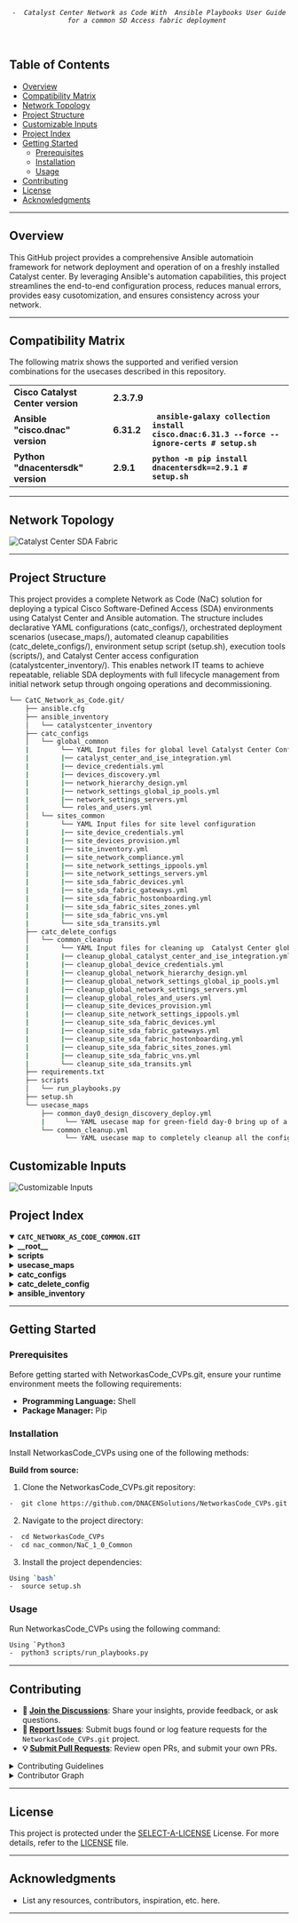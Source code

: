<p align="center">
	<em><code>-  Catalyst Center Network as Code With  Ansible Playbooks User Guide for a common SD Access fabric deployment </code></em>
</p>
<p align="center"><!-- default option, no dependency badges. -->
</p>
<p align="center">
	<!-- default option, no dependency badges. -->
</p>
<br>



##  Table of Contents

-  [Overview](#Overview )
-  [Compatibility Matrix](#compatibility-matrix )
-  [Network Topology](#network-topology )
- [ Project Structure](#project-structure)
- [ Customizable Inputs](#customizable-inputs)
- [ Project Index](#project-index)
- [ Getting Started](#getting-started)
  - [ Prerequisites](#prerequisites)
  - [ Installation](#installation)
  - [ Usage](#usage)
- [ Contributing](#contributing)
- [ License](#license)
- [ Acknowledgments](#acknowledgments)

---
##  Overview
This GitHub project provides a comprehensive Ansible automatioin framework for network deployment and operation of on a freshly installed Catalyst center. By leveraging Ansible's automation capabilities, this project streamlines the end-to-end configuration process, reduces manual errors, provides easy cusotomization, and ensures consistency across your network.

---
##  Compatibility Matrix
The following matrix shows the supported and verified version combinations for the usecases described in this repository.
			<table>
			<tr>
				<td><b>Cisco Catalyst Center version	</b></td>
				<td><b>2.3.7.9</b></td>
			</tr>
			<tr>
				<td><b>Ansible "cisco.dnac" version</b></td>
				<td><b>6.31.2</b></td>
				<td><b><code> ansible-galaxy collection install cisco.dnac:6.31.3 --force --ignore-certs # setup.sh </code></b></td>
			</tr>
			<tr>
				<td><b>Python "dnacentersdk" version </b></td>
				<td><b>2.9.1</b></td>
				<td><b><code>python -m pip install dnacentersdk==2.9.1 # setup.sh </code></b></td>
			</tr>
			</table>

---
## Network Topology
![Catalyst Center SDA Fabric](images_common/Catc_Common.jpg)

---
##  Project Structure
This project provides a complete Network as Code (NaC) solution for deploying  a typical Cisco Software-Defined Access (SDA) environments using Catalyst Center and Ansible automation. The structure includes declarative YAML configurations (catc_configs/), orchestrated deployment scenarios (usecase_maps/), automated cleanup capabilities (catc_delete_configs/), environment setup script (setup.sh), execution tools (scripts/), and Catalyst Center access configuration (catalystcenter_inventory/). This enables network IT teams to achieve repeatable, reliable SDA deployments with full lifecycle management from initial network setup through ongoing operations and decommissioning.

```sh
└── CatC_Network_as_Code.git/
    ├── ansible.cfg
    ├── ansible_inventory
    │   └── catalystcenter_inventory
    ├── catc_configs
    │   └── global_common
    |        └── YAML Input files for global level Catalyst Center Configurations, i.e. ISE Integrations, Global Credentials, Global IP Pools etc. 
    |        |── catalyst_center_and_ise_integration.yml
    |        |── device_credentials.yml
    |        |── devices_discovery.yml
    |        |── network_hierarchy_design.yml
    |        |── network_settings_global_ip_pools.yml
    |        |── network_settings_servers.yml
    |        └── roles_and_users.yml
    │   └── sites_common
    |        └── YAML Input files for site level configuration 
    |        |── site_device_credentials.yml
    |        |── site_devices_provision.yml
    |        |── site_inventory.yml
    |        |── site_network_compliance.yml
    |        |── site_network_settings_ippools.yml
    |        |── site_network_settings_servers.yml
    |        |── site_sda_fabric_devices.yml
    |        |── site_sda_fabric_gateways.yml
    |        |── site_sda_fabric_hostonboarding.yml
    |        |── site_sda_fabric_sites_zones.yml
    | 	     |── site_sda_fabric_vns.yml
    | 	     └── site_sda_transits.yml
    ├── catc_delete_configs
    │   └── common_cleanup
    |        └── YAML Input files for cleaning up  Catalyst Center global and site level configurations
    |        |── cleanup_global_catalyst_center_and_ise_integration.yml
    |        |── cleanup_global_device_credentials.yml
    |        |── cleanup_global_network_hierarchy_design.yml
    |        |── cleanup_global_network_settings_global_ip_pools.yml
    |        |── cleanup_global_network_settings_servers.yml
    |        |── cleanup_global_roles_and_users.yml
    |        |── cleanup_site_devices_provision.yml
    |        |── cleanup_site_network_settings_ippools.yml
    |        |── cleanup_site_sda_fabric_devices.yml
    |        |── cleanup_site_sda_fabric_gateways.yml
    |        |── cleanup_site_sda_fabric_hostonboarding.yml
    |        |── cleanup_site_sda_fabric_sites_zones.yml
    | 	     |── cleanup_site_sda_fabric_vns.yml
    | 	     └── cleanup_site_sda_transits.yml
    ├── requirements.txt
    ├── scripts
    │   └── run_playbooks.py
    ├── setup.sh
    └── usecase_maps
        ├── common_day0_design_discovery_deploy.yml
        |     └── YAML usecase map for green-field day-0 bring up of a common sd-access fabric deployment managed by CatC.
    	└── common_cleanup.yml
              └── YAML usecase map to completely cleanup all the configurations from CatC. 
```

## Customizable Inputs
![Customizable Inputs](images_common/guideline_common.png)

##  Project Index
<details open>
	<summary><b><code>CATC_NETWORK_AS_CODE_COMMON.GIT</code></b></summary>
	<details> <!-- __root__ Submodule -->
		<summary><b>__root__</b></summary>
		<blockquote>
			<table>
			<tr>
				<td><b><a href='https://github.com/DNACENSolutions/NetworkasCode_CVPs/tree/main/nac_common/NaC_1_0_Common/setup.sh'>setup.sh</a></b></td>
				<td><code>-  Setup script to create your python environment and install Catalyst Center Python SDK (dnacentersdk) and Ansible collection (cisco.dnac)</code></td>
			</tr>
			<tr>
				<td><b><a href='https://github.com/DNACENSolutions/NetworkasCode_CVPs/tree/main/nac_common/NaC_1_0_Common/requirements.txt'>requirements.txt</a></b></td>
				<td><code>-  This file contains the required python modules. This file is used by setup.sh script</code></td>
			</tr>
			</table>
		</blockquote>
	</details>
	<details> <!-- scripts Submodule -->
		<summary><b>scripts</b></summary>
		<blockquote>
			<table>
			<tr>
				<td><b><a href='https://github.com/DNACENSolutions/NetworkasCode_CVPs/tree/main/nac_common/NaC_1_0_Common/scripts/run_playbooks.py'>run_playbooks.py</a></b></td>
				<td><code>-  This Python tool is to run the Ansible playbooks with Inputs files preprogrammed in the usecase_maps files. The Tools lets you choose option to Validate the input, Execute the playbook or do both. Further it gives option for user to run the Catalyst Center Configuration usecases individually, or in a sub-group of usecase , or all the usecase in the order specified in the input file selected from usecase_maps directory.</code></td>
			</tr>
			</table>
		</blockquote>
	</details>
	<details> <!-- usecase_maps Submodule -->
		<summary><b>usecase_maps </b></summary>
		<blockquote>
			<table>
			<tr>
			    <td><b><a href='https://github.com/DNACENSolutions/NetworkasCode_CVPs/tree/main/nac_common/NaC_1_0_Common/usecase_maps/common_day0_design_discovery_deploy.yml'>common_day0_design_discovery_deploy.yml</a></b></td>
                <td> - This yaml usecase deploys a typical campus fabric. <br> 
				- This usecase consists of 19 operations in below sequence :<br><br>
                #    Step_01_Global RBAC Management <br>
                #    Step_02_Global AAA Integration  <br>
                #    Step_03_Global Device Credetials <br>
                #    Step_04_Global Devices Discovery <br>
                #    Step_05_Global Network Site Hierachy  <br>
                #    Step_06_Global Network Settings (ISE, DHCP, DNS, NTP etc) <br> 
                #    Step_07_Global IP Address Pool allocation <br> 
                #    Step_08_site Device Credetials<br> 
                #    Step_09_site Network Settings <br> 
                #    Step_10_site IP Pool reservation<br> 
                #    Step_11_site Device invenotry roles<br> 
                #    Step_12_site Device provision to site<br> 
                #    Step_13_site Fabric Sites and Zones<br> 
                #    Step_14_site Fabric Transits<br> 
                #    Step_15_site Fabric VNs<br> 
                #    Step_16_site Fabric L2L3 gateways <br>
                #    Step_17_site Fabric Device Deploy - B, C, E <br>
                #    Step_18_site Fabric Edge Host on Boarding <br>
                #    Step_19_site Network Compliance <br>
                </td>
			</tr>
			<tr>
				<td><b><a href='https://github.com/DNACENSolutions/NetworkasCode_CVPs/tree/main/nac_common/NaC_1_0_Common/usecase_maps/common_cleanup.yml'>common_cleanup.yml</a></b></td>
                <td>
                - This yaml usecase completely cleanup all the configurations (global level and site level)  from CatC. <br>
                - This usecase consists of 14 operations in below sequence :<br><br>
                #    Step_01 Cleanup Site Fabric Edge Host on Boarding<br>
                #    Step_02 Cleanup Site Fabric Devices<br>
                #    Step_03 Cleanup Site Fabric L2L3 gateways<br>
                #    Step_04 Cleanup Site Fabric Virtual Networks<br>
                #    Step_05 Cleanup Site Fabric Transits<br>
                #    Step_06 Cleanup Site Fabric Sites and Zones<br>
                #    Step_07 Cleanup Site Provisioned Devices<br>
                #    Step_08 Cleanup Site IP Pool reservation<br>
                #    Step_09 Cleanup Global IP Address Pool allocation<br>
                #    Step_10 Cleanup Global Network Settings (ISE, DHCP, DNS, NTP etc) <br>
                #    Step_11 Cleanup Global Network Site Hierachy <br>
                #    Step_12 Cleanup Global Device Credetials<br>
                #    Step_13 Cleanup Global AAA/ISE Integration <br>
                #    Step_14 Cleanup Global RBAC Management<br>
                </td>
			</tr>
			</table>
		</blockquote>
	</details>
	<details> <!-- catc_configs Submodule -->
		<summary><b>catc_configs</b></summary>
				<blockquote>
					<details>
						<summary><b>global_common</b></summary>
						<blockquote>
							<table>
							<tr>
								<td><b><a href='https://github.com/DNACENSolutions/NetworkasCode_CVPs/tree/main/nac_common/NaC_1_0_Common/catc_configs/global_common/roles_and_users.yml'> roles_and_users.yml </a></b></td>
								<td>
								<code>- This file contains Role-Based Access Control (RBAC) configurations to manage user permissions and roles, which includes : SUPER-ADMIN-ROLE, NETWORK-ADMIN-ROLE, OBSERVER-ROLE and Customized-ROLE.</code><br>
								<code>- This example creates 3 users:</code><br>
								<code> • one user with NETWORK-ADMIN-ROLE</code><br> 
								<code> • one user with OBSERVER-ROLE</code> <br>
								<code> • one user with ASSURANCE-ROLE (new customized role)</code><br> 
								<code>- Related Playbook <a href='https://github.com/cisco-en-programmability/catalyst-center-ansible-iac/blob/main/workflows/users_and_roles/README.md'>users_and_roles_playbook</a></code>
								</td>
							</tr>
							<tr>
								<td><b><a href='https://github.com/DNACENSolutions/NetworkasCode_CVPs/tree/main/nac_common/NaC_1_0_Common/catc_configs/global_common/catalyst_center_and_ise_integration.yml'> catalyst_center_and_ise_integrat.yml </a></b></td>
								<td>
								<code>- This file contains configurations to integrates ISE with Catalyst Center and adds external AAA servers to Catalyst Center.</code><br> 
								<code>- This example integrates ISE server with Catalyst Center. </code><br> 
								<code>- Related Playbook <a href='https://github.com/cisco-en-programmability/catalyst-center-ansible-iac/blob/main/workflows/ise_radius_integration/README.md'>catalyst_center_and_ise_integra_playbook</a></code>
								</td>
							</tr>
							<tr>
								<td><b><a href='https://github.com/DNACENSolutions/NetworkasCode_CVPs/tree/main/nac_common/NaC_1_0_Common/catc_configs/global_common/device_credentials.yml'> device_credentials.yml </a></b></td>
								<td>
								<code>- This file contains to organize and manage network device credentials, including creating, applying, and updating them during deployment or maintenance. </code><br>
								<code>- This example configures cli-credential, snmp-v3 credential and https credential(s) for devices. </code><br>
								<code>- Related Playbook <a href='https://github.com/cisco-en-programmability/catalyst-center-ansible-iac/blob/main/workflows/device_credentials/README.md'>device_credentials_playbook</a></code>
								</td>
							</tr>
							<tr>
								<td><b><a href='https://github.com/DNACENSolutions/NetworkasCode_CVPs/tree/main/nac_common/NaC_1_0_Common/catc_configs/global_common/devices_discovery.yml'> devices_discovery.yml </a></b></td>
								<td>
								<code>- This file contains configurations required to discover network devices and add them to the inventory.</code><br> 
								<code>- This example discovers devices via ip address range(s) </code><br> 
								<code>- Related Playbook <a href='https://github.com/cisco-en-programmability/catalyst-center-ansible-iac/blob/main/workflows/device_credentials/README.md'>device_credentials_playbook</a></code>
								</td>
							</tr>
							<tr>
								<td><b><a href='https://github.com/DNACENSolutions/NetworkasCode_CVPs/tree/main/nac_common/NaC_1_0_Common/catc_configs/global_common/network_hierarchy_design.yml'> network_hierarchy_design.yml </a></b></td>
								<td>
								<code>- This file contains configurations to create a network hierarchy that represents network's geographical locations.</code><br>
								<code>- This example creates a network hierachy including areas, buildings and floors.  </code><br>
								<code>- Related Playbook <a href='https://github.com/cisco-en-programmability/catalyst-center-ansible-iac/blob/main/workflows/site_hierarchyy/README.md'>site_hierarchy_playbook</a></code>
								</td>
							</tr>
							<tr>
								<td><b><a href='https://github.com/DNACENSolutions/NetworkasCode_CVPs/tree/main/nac_common/NaC_1_0_Common/catc_configs/global_common/network_settings_servers.yml'> network_settings_servers.yml </a></b></td>
								<td>
								<code>- This file contains configurations of global level Network Settings.</code><br>
								<code>- This example configures following servers in network settings:  dns_server, dhcp_server, ntp_server, network_AAA, client_and_endpoint_AAA, snmp_server, syslog_server, netflow_collector, wired_data_collection, and wireless_telemetry. </code><br>
                                <code>- Related Playbook <a href='https://github.com/cisco-en-programmability/catalyst-center-ansible-iac/blob/main/workflows/network_settings/README.md'>network_settings_playbook</a></code></td>
							</tr>
							<tr>
								<td><b><a href='https://github.com/DNACENSolutions/NetworkasCode_CVPs/tree/main/nac_common/NaC_1_0_Common/catc_configs/global_common/network_settings_global_ip_pools.yml'> network_settings_global_ip_pools.yml </a></b></td>
								<td>
								<code>- This file contains configurations of global level IP Pools.</code><br>
								<code>- This example configures following global IP Pools: AP_POOL, Extended_Node_POOl, LAN_AUTOMATION_POOL, Multicast_POOL, L3_BORDER_HANDOFF_POOL, WIRED_CLIENT_POOL, and WIRELESS_CLIENT_POOL. </code><br>
                                <code>- Related Playbook <a href='https://github.com/cisco-en-programmability/catalyst-center-ansible-iac/blob/main/workflows/network_settings/README.md'>network_settings_playbook</a></code></td>
							</tr>
							</table>
						</blockquote>
					</details>
					<details>
						<summary><b>site_common</b></summary>
						<blockquote>
							<table>
							<tr>
								<td><b><a href='https://github.com/DNACENSolutions/NetworkasCode_CVPs/tree/main/nac_common/NaC_1_0_Common/catc_configs/sites_common/sanjose/site_device_credentials.yml'> site_device_credentials.yml </a></b></td>
								<td>
								<code>- This file contains configuration to organize and manage network device credentials, including creating, applying, and updating them during deployment or maintenance.</code><br>
								<code>- This example assigns credentials to the sites.</code><br>
								<code>- Related Playbook <a href='https://github.com/cisco-en-programmability/catalyst-center-ansible-iac/blob/main/workflows/device_credentials/README.md'>device_credentials_playbook</a></code><br>
								</td>
							</tr>
							<tr>
								<td><b><a href='https://github.com/DNACENSolutions/NetworkasCode_CVPs/tree/main/nac_common/NaC_1_0_Common/catc_configs/sites_common/sanjose/site_network_settings_servers.yml'> site_network_settings_servers.yml </a></b></td>
								<td>
								<code>- This file contains configurations of Network Settings and IP Pools (GLobal/Sites).</code><br>
								<code>- This example configures site-level network settings.</code><br>
								<code>- Related Playbook <a href='https://github.com/cisco-en-programmability/catalyst-center-ansible-iac/blob/main/workflows/network_settings/README.md'>network_settings_playbook</a></code><br>
								</td>
							</tr>
							<tr>
								<td><b><a href='https://github.com/DNACENSolutions/NetworkasCode_CVPs/tree/main/nac_common/NaC_1_0_Common/catc_configs/sites_common/sanjose/site_network_settings_ippools.yml'> site_network_settings_ippools.yml </a></b></td>
								<td>
								<code>- This file contains configurations of Network Settings and IP Pools (GLobal/Sites).</code><br>
								<code>- This example configures site-level ip pools.</code><br>
								<code>- Related Playbook <a href='https://github.com/cisco-en-programmability/catalyst-center-ansible-iac/blob/main/workflows/network_settings/README.md'>network_settings_playbook</a></code><br>
								</td>
							</tr>
							<tr>
								<td><b><a href='https://github.com/DNACENSolutions/NetworkasCode_CVPs/tree/main/nac_common/NaC_1_0_Common/catc_configs/sites_common/sanjose/site_inventory.yml'> site_inventory.yml </a></b></td>
								<td>
								<code>- This file contains configuration related to various inventory management tasks within your network, such as adding devices, assigning devices to sites, provisioning, updating devices, resyncing devices, changing device roles, and deleting devices from the inventory.</code><br>
								<code>- This example assigns inventory role to all devices - ACCESS, CORE, DISTRIBUTION, BORDER ROUTER.</code><br>
								<code>- Related Playbook <a href='https://github.com/cisco-en-programmability/catalyst-center-ansible-iac/blob/main/workflows/inventory/README.md'>inventory_playbook</a></code><br>
								</td>
							</tr>
							<tr>
								<td><b><a href='https://github.com/DNACENSolutions/NetworkasCode_CVPs/tree/main/nac_common/NaC_1_0_Common/catc_configs/sites_common/sanjose/site_devices_provision.yml'> site_devices_provision.yml </a></b></td>
								<td>
								<code>- This file contains configurations related to device provisioning, such as assigning device to sites, provisioning, reprovisioning and deleting provisioned devices in Catalyst Center inventory.</code><br>
								<code>- This example assigns devices to sites and provision all the devices</code><br>
								<code>- Related Playbook <a href='https://github.com/cisco-en-programmability/catalyst-center-ansible-iac/blob/main/workflows/provision/README.md'>provision_playbook</a></code><br>
								</td>
							</tr>
							<tr>
								<td><b><a href='https://github.com/DNACENSolutions/NetworkasCode_CVPs/tree/main/nac_common/NaC_1_0_Common/catc_configs/sites_common/sanjose/site_sda_fabric_sites_zones.yml'> site_sda_fabric_sites_zones.yml </a></b></td>
								<td>
								<code>- This file contains configuration required to create fabric sites.</code><br>
								<code>- This example creates one fabric sites and one fabric zone with closed-authetication profile</code><br>
								<code>- Related Playbook <a href='https://github.com/cisco-en-programmability/catalyst-center-ansible-iac/blob/main/workflows/sda_fabric_sites_zones/README.md'>sda_fabric_sites_zones_playbook</a></code><br>
								</td>
							</tr>
							<tr>
								<td><b><a href='https://github.com/DNACENSolutions/NetworkasCode_CVPs/tree/main/nac_common/NaC_1_0_Common/catc_configs/sites_common/sanjose/site_sda_transits.yml'> sda_fabric_transits.yml </a></b></td>
								<td>
								<code>- This file contains configuration required to create fabric transits - IP transit or SDA transit.</code><br>
								<code>- This example creates two IP transits for sda fabric site.</code><br>
								<code>- Related Playbook <a href='https://github.com/cisco-en-programmability/catalyst-center-ansible-iac/blob/main/workflows/sda_fabric_transits/README.md'>sda_fabric_transits</a></code><br>
								</td>
							</tr>
							<tr>
								<td><b><a href='https://github.com/DNACENSolutions/NetworkasCode_CVPs/tree/main/nac_common/NaC_1_0_Common/catc_configs/sites_common/sanjose/site_sda_fabric_vns.yml'> site_sda_fabric_vns.yml </a></b></td>
								<td>
								<code>- This file contains configurations required to assign VNs (virtual networks) to Fabric sites.</code><br>
								<code>- This example assigns multiple VNs to fabric sites and zones.</code><br>
								<code>- Related Playbook <a href='https://github.com/cisco-en-programmability/catalyst-center-ansible-iac/blob/main/workflows/sda_virtual_networks_l2_l3_gateways/README.md'>sda_virtual_networks_l2_l3_gateways_playbook</a></code><br>
								</td>
							</tr>
							<tr>
								<td><b><a href='https://github.com/DNACENSolutions/NetworkasCode_CVPs/tree/main/nac_common/NaC_1_0_Common/catc_configs/sites_common/sanjose/site_sda_fabric_gateways.yml'> site_sda_fabric_gateways.yml </a></b></td>
								<td>
								<code>- This file contains configurations required to assign L2 and L3 gateways to Fabric sites.</code><br>
								<code>- This example assigns multiple L3 Gateways to fabric sites and zones.</code><br>
								<code>- Related Playbook <a href='https://github.com/cisco-en-programmability/catalyst-center-ansible-iac/blob/main/workflows/sda_virtual_networks_l2_l3_gateways/README.md'>sda_virtual_networks_l2_l3_gateways_playbook</a></code><br>
								</td>
							</tr>
							<tr>
								<td><b><a href='https://github.com/DNACENSolutions/NetworkasCode_CVPs/tree/main/nac_common/NaC_1_0_Common/catc_configs/sites_common/sanjose/site_sda_fabric_devices.yml'> site_sda_fabric_devices.yml </a></b></td>
								<td>
								<code>- This file contains configurations related to fabric device roles, such as assigning and managing device roles (Control Plane Node, Edge Node, Border Node, Wireless Controller) within the SDA fabric.</code><br>
								<code>- This file also contains configuration of border settings for Layer 2 and Layer 3 handoffs.</code><br>
								<code>- This example assigns one collocated BORDER/CP with IP Transit to the fabric. It also assign one EDGE to a fabric site, and assigns the other EDGE to a fabric zone.</code><br><br>
								<code>⚠️ Performance Consideration:</code><br>
								<code>- If deployments contains multiple fabric sites, when constructing Yaml, putting all devices as one list under the same fabric site or zone will generate one single fabric task for all devices in the same fabric. This will speed up the fabric deployment processes.</code><br>
								<code>✏️ Example Yaml ( 2 fabric sites )</code><br>
								<code>fabric_devices_details::</code><br>
								<code># Add all devices as one list under first fabric site</code><br>
								<code>- fabric_devices:</code><br>
								<code>&nbsp;&nbsp;fabric_name: "scale_fabric_1"</code><br>
								<code>&nbsp;&nbsp;device_config:</code><br>
								<code>&nbsp;&nbsp;- device_ip:</code><br>
								<code>&nbsp;&nbsp;&nbsp;&nbsp;device_roles: [CONTROL_PLANE_NODE, BORDER_NODE]</code><br>
								<code>&nbsp;&nbsp;- device_ip:</code><br>
								<code>&nbsp;&nbsp;&nbsp;&nbsp;device_roles: [EDGE_NODE]</code><br>
								<code>&nbsp;&nbsp;&nbsp;&nbsp;.....</code><br>
								<code>&nbsp;&nbsp;- device_ip:</code><br>
								<code>&nbsp;&nbsp;&nbsp;&nbsp;device_roles: [EDGE_NODE]</code><br><br>
								<code>⚠️ Dependancy Consideration:</code><br>
								<code>- If deployments contains fabric sites which have fabric zones enabled, when constructing Yaml, construct fabric site with Border and CP before constructing fabric zone.</code><br>
								<code>✏️ Example Yaml ( 1 fabric sites with 1 child fabric zone )</code><br>
								<code>fabric_devices_details::</code><br>
								<code># First Fabric site</code><br>
								<code>- fabric_devices:</code><br>
								<code>&nbsp;&nbsp;fabric_name: "fabric_site"</code><br>
								<code>&nbsp;&nbsp;device_config:</code><br>
								<code>&nbsp;&nbsp;- device_ip:</code><br>
								<code>&nbsp;&nbsp;&nbsp;&nbsp;device_roles: [CONTROL_PLANE_NODE, BORDER_NODE]</code><br>
								<code>&nbsp;&nbsp;- device_ip:</code><br>
								<code>&nbsp;&nbsp;&nbsp;&nbsp;device_roles: [EDGE_NODE]</code><br>
								<code>&nbsp;&nbsp;&nbsp;&nbsp;.....</code><br>
								<code># Second Fabric zone</code><br>
								<code>- fabric_devices:</code><br>
								<code>&nbsp;&nbsp;fabric_name: "fabric_zone"</code><br>
								<code>&nbsp;&nbsp;device_config:</code><br>
								<code>&nbsp;&nbsp;- device_ip:</code><br>
								<code>&nbsp;&nbsp;&nbsp;&nbsp;device_roles: [EDGE_NODE]</code><br>
								<code>&nbsp;&nbsp;&nbsp;&nbsp;.....</code><br>
								<code>- Related Playbook <a href='https://github.com/cisco-en-programmability/catalyst-center-ansible-iac/blob/main/workflows/sda_fabric_device_roles/README.md'>sda_fabric_device_roles_playbook</a></code><br>
								</td>
							</tr>
							<tr>
								<td><b><a href='https://github.com/DNACENSolutions/NetworkasCode_CVPs/tree/main/nac_common/NaC_1_0_Common/catc_configs/sites_common/sanjose/site_sda_fabric_hostonboarding.yml'> site_sda_fabric_hostonboarding.yml </a></b></td>
								<td>
								<code>- This file contains configurations for host onboarding operations, such as add, update, and delete port assignments and port channels for network devices.</code><br>
								<code>- This example configures host onboarding on mulitple ports on a fabric edge.</code><br><br>
								<code>⚠️ Scale Consideration:</code><br>
								<code>CatC 2.3.7.9 RAPI for host onboarding supports max 400 ports per payload. Yaml needs to be constructed in blocks where each block contains up to 400 ports.</code><br>
								<code>- Related Playbook <a href='https://github.com/cisco-en-programmability/catalyst-center-ansible-iac/blob/main/workflows/sda_hostonboarding/README.md'>sda_hostonboarding_playbook</a></code><br>
								</td>
							</tr>
							<tr>
								<td><b><a href='https://github.com/DNACENSolutions/NetworkasCode_CVPs/tree/main/nac_common/NaC_1_0_Common/catc_configs/sites_common/sanjose/site_network_compliance.yml'> site_network_compliance.yml </a></b></td>
								<td>
								<code>- This file contains configuration related to management of device compliance within your network.</code><br>
								<code>- This example performs compliance check on multiple fabric devices.</code><br>
								<code>- Related Playbook <a href='https://github.com/cisco-en-programmability/catalyst-center-ansible-iac/blob/main/workflows/network_compliance/README.md'>network_compliance_playbook</a></code><br>
								</td>
							</tr>
							</table>
						</blockquote>
					</details>
		</blockquote>
	</details>
	<details> <!-- catc_delete_config Submodule -->
    <summary><b>catc_delete_config</b></summary>
    <blockquote>
        <details>
            <summary><b>common_cleanup</b></summary>
            <blockquote>
                <table>
				<tr><code>These YAML files are used to automate the cleanup and rollback of all Catalyst Center global and site-level configurations, ensuring a clean state for redeployment or decommissioning. </code><br><br>
				</tr>
                <tr>
                    <td><b><a href='https://github.com/DNACENSolutions/NetworkasCode_CVPs/tree/main/nac_common/NaC_1_0_Common/catc_delete_configs/common_cleanup/cleanup_site_sda_fabric_hostonboarding.yml'>cleanup_site_sda_fabric_hostonboarding.yml</a></b></td>
                    <td>
					<code>- This file contains configurations to remove port and host assignments.</code><br>
                    <code>- Deletes all host onboarding configurations for the SDA fabric site.</code><br><br>
					<code>⚠️ Configuration Tips:</code><br>
					<code>- Remove all port assignments on a device</code><br>
					<code>&nbsp;&nbsp;This will delete all port assignments on the device via a single RAPI request</code><br>
  					<code>&nbsp;&nbsp;✏️ Example Yaml:</code><br>
					<code>&nbsp;&nbsp;- ip_address: 100.0.2.3</code><br>
  					<code>&nbsp;&nbsp;&nbsp;&nbsp;fabric_site_name_hierarchy: Global/USA/California/SAN JOSE</code><br>
  					<code>- Remove specific port assignment(s) on a device</code><br>
					<code>&nbsp;&nbsp;This will delete port assignments one port at a time via multiple RAPI requests</code><br>
  					<code>&nbsp;&nbsp;✏️ Example Yaml:</code><br>
					<code>&nbsp;&nbsp;- ip_address: 100.0.2.3</code><br>
					<code>&nbsp;&nbsp;&nbsp;&nbsp;fabric_site_name_hierarchy: Global/USA/California/SAN JOSE</code><br>
					<code>&nbsp;&nbsp;&nbsp;&nbsp;port_assignments:</code><br>
					<code>&nbsp;&nbsp;&nbsp;&nbsp;- interface_name: "TenGigabitEthernet1/0/1"</code><br>
					<code>&nbsp;&nbsp;&nbsp;&nbsp;- interface_name: "TenGigabitEthernet1/0/2"</code><br>
					<code>- Related Playbook <a href='https://github.com/cisco-en-programmability/catalyst-center-ansible-iac/blob/main/workflows/sda_hostonboarding/README.md'>sda_hostonboarding_playbook</a></code><br>
                    </td>
                </tr>
                <tr>
                    <td><b><a href='https://github.com/DNACENSolutions/NetworkasCode_CVPs/tree/main/nac_common/NaC_1_0_Common/catc_delete_configs/common_cleanup/cleanup_site_sda_fabric_devices.yml'>cleanup_site_sda_fabric_devices.yml</a></b></td>
                    <td>
					<code>- This file contains configurations to remove fabric device configurations.</code><br>
                    <code>- This example deletes all SDA fabric device roles and assignments for the site.</code><br><br>
					<code>⚠️ Configuration Tips:</code><br>
					<code>- If deployments contains both fabric sites and zones:</code><br>
					<code>&nbsp;&nbsp;First, delete fabric edges from fabric zone</code><br>
					<code>&nbsp;&nbsp;Then, delete fabric edges, borders and CPs from parent fabric site</code><br>
  					<code>&nbsp;&nbsp;✏️ Example Yaml:</code><br>
					<code>&nbsp;&nbsp;- fabric_devices:</code><br>
      				<code>&nbsp;&nbsp;&nbsp;&nbsp;fabric_name: Global/USA/California/SAN JOSE/BLD23 # Fabric zone</code><br>
      				<code>&nbsp;&nbsp;&nbsp;&nbsp;device_config:</code><br>
			        <code>&nbsp;&nbsp;&nbsp;&nbsp;- device_ip: 100.0.2.4 # Edge in Fabric Zone</code><br>
					<code>&nbsp;&nbsp;- fabric_devices:</code><br>
      				<code>&nbsp;&nbsp;&nbsp;&nbsp;fabric_name: Global/USA/California/SAN JOSE # Fabric site</code><br>
      				<code>&nbsp;&nbsp;&nbsp;&nbsp;device_config:</code><br>
			        <code>&nbsp;&nbsp;&nbsp;&nbsp;- device_ip: 100.0.2.3 # Edge in Fabric Site</code><br>
			        <code>&nbsp;&nbsp;&nbsp;&nbsp;- device_ip: 100.0.2.2 # Border/CP in Fabric Site</code><br>
					<code>- Related Playbook <a href='https://github.com/cisco-en-programmability/catalyst-center-ansible-iac/blob/main/workflows/sda_fabric_device_roles/README.md'>sda_fabric_device_roles_playbook</a></code><br>
                    </td>
                </tr>
                <tr>
                    <td><b><a href='https://github.com/DNACENSolutions/NetworkasCode_CVPs/tree/main/nac_common/NaC_1_0_Common/catc_delete_configs/common_cleanup/cleanup_site_sda_fabric_gateways.yml'>cleanup_site_sda_fabric_gateways.yml</a></b></td>
                    <td>
					<code>- This file contains configurations to clean up gateway assignments.</code><br>
                    <code>- This example removes all L2/L3 gateways from the SDA fabric site.</code><br><br>
					<code>⚠️ Configuration Tips:</code><br>
					<code>- If deployments contains both fabric sites and zones:</code><br>
					<code>&nbsp;&nbsp;First, delete anycast gateways from fabric zone</code><br>
					<code>&nbsp;&nbsp;Then, delete anycast gateways from parent fabric site</code><br>
  					<code>&nbsp;&nbsp;✏️ Example Yaml:</code><br>
					<code>&nbsp;&nbsp;- anycast_gateways:</code><br>
      				<code>&nbsp;&nbsp;&nbsp;&nbsp;- vn_name: "Customer_VN_1"</code><br>
      				<code>&nbsp;&nbsp;&nbsp;&nbsp;&nbsp;&nbsp;ip_pool_name: "Wired_Clients"</code><br>
      				<code>&nbsp;&nbsp;&nbsp;&nbsp;&nbsp;&nbsp;fabric_site_location:</code><br>
			        <code>&nbsp;&nbsp;&nbsp;&nbsp;&nbsp;&nbsp;- site_name_hierarchy: Global/USA/California/SAN JOSE/BLD23</code><br>
			        <code>&nbsp;&nbsp;&nbsp;&nbsp;&nbsp;&nbsp;- fabric_type: "fabric_zone"</code><br>
      				<code>&nbsp;&nbsp;&nbsp;&nbsp;- vn_name: "Customer_VN_1"</code><br>
      				<code>&nbsp;&nbsp;&nbsp;&nbsp;&nbsp;&nbsp;ip_pool_name: "Wired_Clients"</code><br>
      				<code>&nbsp;&nbsp;&nbsp;&nbsp;&nbsp;&nbsp;fabric_site_location:</code><br>
			        <code>&nbsp;&nbsp;&nbsp;&nbsp;&nbsp;&nbsp;- site_name_hierarchy: Global/USA/California/SAN JOSE</code><br>
			        <code>&nbsp;&nbsp;&nbsp;&nbsp;&nbsp;&nbsp;- fabric_type: "fabric_site"</code><br>
					<code>- Related Playbook <a href='https://github.com/cisco-en-programmability/catalyst-center-ansible-iac/blob/main/workflows/sda_virtual_networks_l2_l3_gateways/README.md'>sda_virtual_networks_l2_l3_gateways_playbook</a></code><br>
                    </td>
                </tr>
                <tr>
                    <td><b><a href='https://github.com/DNACENSolutions/NetworkasCode_CVPs/tree/main/nac_common/NaC_1_0_Common/catc_delete_configs/common_cleanup/cleanup_site_sda_fabric_vns.yml'>cleanup_site_sda_fabric_vns.yml</a></b></td>
                    <td>
					<code>- This file contains configurations to remove VN assignments and configurations.</code><br>
                    <code>- This example deletes all virtual networks (VNs) from the SDA fabric site.</code><br>
					<code>- Related Playbook <a href='https://github.com/cisco-en-programmability/catalyst-center-ansible-iac/blob/main/workflows/sda_virtual_networks_l2_l3_gateways/README.md'>sda_virtual_networks_l2_l3_gateways_playbook</a></code><br>
                    </td>
                </tr>
                <tr>
                    <td><b><a href='https://github.com/DNACENSolutions/NetworkasCode_CVPs/tree/main/nac_common/NaC_1_0_Common/catc_delete_configs/common_cleanup/cleanup_site_sda_transits.yml'>cleanup_site_sda_transits.yml</a></b></td>
                    <td>
					<code>- This file contains configurations to clean up transit configurations.</code><br>
                    <code>- This example removes all SDA fabric transits (IP or SDA) from the site.</code><br>
					<code>- Related Playbook <a href='https://github.com/cisco-en-programmability/catalyst-center-ansible-iac/blob/main/workflows/sda_fabric_transits/README.md'>sda_fabric_transits_playbook</a></code><br>
                    </td>
                </tr>
                <tr>
                    <td><b><a href='https://github.com/DNACENSolutions/NetworkasCode_CVPs/tree/main/nac_common/NaC_1_0_Common/catc_delete_configs/common_cleanup/cleanup_site_sda_fabric_sites_zones.yml'>cleanup_site_sda_fabric_sites_zones.yml</a></b></td>
                    <td>
					<code>- This file contains configurations to clean up fabric site and zone definitions.</code><br>
                    <code>- This example removes all SDA fabric sites and zones.</code><br>
					<code>- Related Playbook <a href='https://github.com/cisco-en-programmability/catalyst-center-ansible-iac/blob/main/workflows/sda_fabric_sites_zones/README.md'>sda_fabric_sites_zones_playbook</a></code><br>
                    </td>
                </tr>
                <tr>
                    <td><b><a href='https://github.com/DNACENSolutions/NetworkasCode_CVPs/tree/main/nac_common/NaC_1_0_Common/catc_delete_configs/common_cleanup/cleanup_site_devices_provision.yml'>cleanup_site_devices_provision.yml</a></b></td>
                    <td>
					<code>- This file contains configurations to remove all device provisioning data.</code><br>
                    <code>- This example deletes device provisioning configurations for the site.</code><br>
					<code>- Related Playbook <a href='https://github.com/cisco-en-programmability/catalyst-center-ansible-iac/blob/main/workflows/provision/README.md'>provision_playbook</a></code><br>
                    </td>
                </tr>
                <tr>
                    <td><b><a href='https://github.com/DNACENSolutions/NetworkasCode_CVPs/tree/main/nac_common/NaC_1_0_Common/catc_delete_configs/common_cleanup/cleanup_site_network_settings_ippools.yml'>cleanup_site_network_settings_ippools.yml</a></b></td>
                    <td>
					<code>- This file contains configurations to remove IP address allocations at the site level.</code><br>
                    <code>- This example deletes all site-level IP pools.</code><br>
					<code>- Related Playbook <a href='https://github.com/cisco-en-programmability/catalyst-center-ansible-iac/blob/main/workflows/network_settings/README.md'>network_settings_playbook</a></code><br>
                    </td>
                </tr>
                <tr>
                    <td><b><a href='https://github.com/DNACENSolutions/NetworkasCode_CVPs/tree/main/nac_common/NaC_1_0_Common/catc_delete_configs/common_cleanup/cleanup_global_network_settings_global_ip_pools.yml'>cleanup_global_network_settings_global_ip_pools.yml</a></b></td>
                    <td>
					<code>- This file contains configurations to remove global IP address allocations.</code><br>
                    <code>- This example deletes all global IP pools configured in Catalyst Center.</code><br>
					<code>- Related Playbook <a href='https://github.com/cisco-en-programmability/catalyst-center-ansible-iac/blob/main/workflows/network_settings/README.md'>network_settings_playbook</a></code><br>
                    </td>
                </tr>
                <tr>
                    <td><b><a href='https://github.com/DNACENSolutions/NetworkasCode_CVPs/tree/main/nac_common/NaC_1_0_Common/catc_delete_configs/common_cleanup/cleanup_global_network_settings_servers.yml'>cleanup_global_network_settings_servers.yml</a></b></td>
                    <td>
					<code>- This file contains configurations to clean up global server settings.</code><br>
                    <code>- This example removes all global network servers (DNS, DHCP, NTP, etc.) from Catalyst Center.</code><br>
					<code>- Related Playbook <a href='https://github.com/cisco-en-programmability/catalyst-center-ansible-iac/blob/main/workflows/network_settings/README.md'>network_settings_playbook</a></code><br>
                    </td>
                </tr>
                <tr>
                    <td><b><a href='https://github.com/DNACENSolutions/NetworkasCode_CVPs/tree/main/nac_common/NaC_1_0_Common/catc_delete_configs/common_cleanup/cleanup_global_network_hierarchy_design.yml'>cleanup_global_network_hierarchy_design.yml</a></b></td>
                    <td>
					<code>- This file contains configurations to remove all site and location definitions.</code><br>
                    <code>- This example cleans up the global network site hierarchy.</code><br>
					<code>- Related Playbook <a href='https://github.com/cisco-en-programmability/catalyst-center-ansible-iac/blob/main/workflows/site_hierarchy/README.md'>site_hierarchy_playbook</a></code><br>
                    </td>
                </tr>
                <tr>
                    <td><b><a href='https://github.com/DNACENSolutions/NetworkasCode_CVPs/tree/main/nac_common/NaC_1_0_Common/catc_delete_configs/common_cleanup/cleanup_global_device_credentials.yml'>cleanup_global_device_credentials.yml</a></b></td>
                    <td>
					<code>- This file contains configurations to remove all global device authentication data.</code><br>
                    <code>- This example deletes global device credentials from Catalyst Center.</code><br>
					<code>- Related Playbook <a href='https://github.com/cisco-en-programmability/catalyst-center-ansible-iac/blob/main/workflows/device_credentials/README.md'>device_credentials_playbook</a></code><br>
                    </td>
                </tr>
                <tr>
                    <td><b><a href='https://github.com/DNACENSolutions/NetworkasCode_CVPs/tree/main/nac_common/NaC_1_0_Common/catc_delete_configs/common_cleanup/cleanup_global_catalyst_center_and_ise_integration.yml'>cleanup_global_catalyst_center_and_ise_integration.yml</a></b></td>
                    <td>
					<code>- This file contains configurations to clean up global AAA/ISE integration settings.</code><br>
                    <code>- This example removes ISE integration and external AAA servers from Catalyst Center.</code><br>
					<code>- Related Playbook <a href='https://github.com/cisco-en-programmability/catalyst-center-ansible-iac/blob/main/workflows/ise_radius_integration/README.md'>ise_radius_integration_playbook</a></code><br>
                    </td>
                </tr>
                <tr>
                    <td><b><a href='https://github.com/DNACENSolutions/NetworkasCode_CVPs/tree/main/nac_common/NaC_1_0_Common/catc_delete_configs/common_cleanup/cleanup_global_roles_and_users.yml'>cleanup_global_roles_and_users.yml</a></b></td>
                    <td>
					<code>- This file contains configurations to reset RBAC to default.</code><br>
                    <code>- This example deletes all custom roles and users from Catalyst Center.</code><br>
					<code>- Related Playbook <a href='https://github.com/cisco-en-programmability/catalyst-center-ansible-iac/blob/main/workflows/users_and_roles/README.md'>users_and_roles_playbook</a></code><br>
                    </td>
                </tr>
                </table>
            </blockquote>
        </details>
    </blockquote>
</details>
	<details> <!-- ansible_inventory Submodule -->
		<summary><b>ansible_inventory</b></summary>
		<blockquote>
			<details>
				<summary><b>catalystcenter_inventory</b></summary>
				<blockquote>
					<table>
					<tr>
						<td><b><a href='https://bitbucket-eng-sjc1.cisco.com/bitbucket/users/yubsong/repos/sol_networkac/browse/nac_healthcare_sda/NaC_1_0_Healthcare_SDA/ansible_inventory/catalystcenter_inventory/hosts.yml'>hosts.yml</a></b></td>
						<td>
						<code>- This is a sample Host file to be created for your Catalyst Center to be able to run the existing playbooks.</code><br>
						<code> ✏️ Sample Inventory file </code><br>
						<code>catalyst_center_hosts:</code><br>
						<code>&emsp; hosts:</code><br>
						<code>&emsp; &emsp; any_hostname:</code><br>
						<code>&emsp; &emsp; &emsp; catalyst_center_password: Catalyst Center Credentials password</code><br>
						<code>&emsp; &emsp; &emsp; catalyst_center_host: Catalyst Center Host IP address Reachable fron ansible server</code><br>
						<code>&emsp; &emsp; &emsp; catalyst_center_port: 443</code><br>
						<code>&emsp; &emsp; &emsp; catalyst_center_timeout: 60</code><br>
						<code>&emsp; &emsp; &emsp; catalyst_center_api_task_timeout: 1200</code><br>
						<code>&emsp; &emsp; &emsp; catalyst_center_username: Catalyst Center Credentials username</code><br>
						<code>&emsp; &emsp; &emsp; catalyst_center_version: Catalyst Center Release. (i.e. 2.3.7.9)</code><br>
						<code>&emsp; &emsp; &emsp; catalyst_center_verify: false</code><br>
						<code>&emsp; &emsp; &emsp; catalyst_center_debug: true</code><br>
						<code>&emsp; &emsp; &emsp; catalyst_center_log_level: DEBUG</code><br>
						<code>&emsp; &emsp; &emsp; catalyst_center_log: true</code><br>
						<code>&emsp; &emsp; &emsp; catalyst_center_log_append: true</code><br>
						<code>&emsp; &emsp; &emsp; catalyst_center_log_file_path: log file location. (i.e.catc_logs)</code><br><br>
						</td>
					</tr>
					</table>
				</blockquote>
			</details>
		</blockquote>
	</details>

---
##  Getting Started

###  Prerequisites

Before getting started with NetworkasCode_CVPs.git, ensure your runtime environment meets the following requirements:

- **Programming Language:** Shell
- **Package Manager:** Pip


###  Installation

Install NetworkasCode_CVPs using one of the following methods:

**Build from source:**

1. Clone the NetworkasCode_CVPs.git repository:
```sh
-  git clone https://github.com/DNACENSolutions/NetworkasCode_CVPs.git
```

2. Navigate to the project directory:
```sh
-  cd NetworkasCode_CVPs
-  cd nac_common/NaC_1_0_Common
```

3. Install the project dependencies:

```sh
Using `bash`
-  source setup.sh
```

###  Usage
Run NetworkasCode_CVPs using the following command:

```sh
Using `Python3
-  python3 scripts/run_playbooks.py
```
---

##  Contributing

- **💬 [Join the Discussions](https://github.com/DNACENSolutions/NetworkasCode_CVPs.git/discussions)**: Share your insights, provide feedback, or ask questions.
- **🐛 [Report Issues](https://github.com/DNACENSolutions/NetworkasCode_CVPs.git/issues)**: Submit bugs found or log feature requests for the `NetworkasCode_CVPs.git` project.
- **💡 [Submit Pull Requests](https://github.com/DNACENSolutions/NetworkasCode_CVPs.git/blob/main/CONTRIBUTING.md)**: Review open PRs, and submit your own PRs.

<details closed>
<summary>Contributing Guidelines</summary>

1. **Fork the Repository**: Start by forking the project repository to your github account.
2. **Clone Locally**: Clone the forked repository to your local machine using a git client.
   ```sh
   git clone https://github.com/DNACENSolutions/NetworkasCode_CVPs.git
   ```
3. **Create a New Branch**: Always work on a new branch, giving it a descriptive name.
   ```sh
   git checkout -b new-feature-x
   ```
4. **Make Your Changes**: Develop and test your changes locally.
5. **Commit Your Changes**: Commit with a clear message describing your updates.
   ```sh
   git commit -m 'Implemented new feature x.'
   ```
6. **Push to github**: Push the changes to your forked repository.
   ```sh
   git push origin new-feature-x
   ```
7. **Submit a Pull Request**: Create a PR against the original project repository. Clearly describe the changes and their motivations.
8. **Review**: Once your PR is reviewed and approved, it will be merged into the main branch. Congratulations on your contribution!
</details>

<details closed>
<summary>Contributor Graph</summary>
<br>
<p align="left">
   <a href="https://github.com{/DNACENSolutions/NetworkasCode_CVPs.git/}graphs/contributors">
      <img src="https://contrib.rocks/image?repo=DNACENSolutions/NetworkasCode_CVPs.git">
   </a>
</p>
</details>

---

##  License

This project is protected under the [SELECT-A-LICENSE](https://choosealicense.com/licenses) License. For more details, refer to the [LICENSE](https://choosealicense.com/licenses/) file.

---

##  Acknowledgments

- List any resources, contributors, inspiration, etc. here.

---
